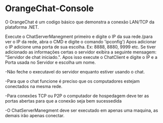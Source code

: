 
# OrangeChat-Console

O OrangeChat é um codigo básico que demonstra a conexão LAN/TCP da plataforma .NET.

Execute o ChatServerManegment primeiro e digite o IP da sua rede.(para ver o IP da rede, abra o CMD e digite o comando 'ipconfig') Apos adicionar o IP adicione uma porta de sua escolha. Ex: 8888, 8880, 9999 etc. Se tiver adicionado as informações certas o servidor exibira a seguinte mensagem: "Servidor de chat iniciado.". Apos isso execute o ChatClient e digite o IP e a Porta usada no Servidor e escolha um nome.

-Não feche o executavel do servidor enquanto estiver usando o chat.

-Para que o chat funcione é preciso que os computadores estejam conectados na mesma rede.

-Para conexões TCP ou P2P o computador de hospedagem deve ter as portas abertas para que a conexão seja bem sucessedida

-O ChatServerManegment deve ser executado em apenas uma maquina, as demais irão apenas conectar.


